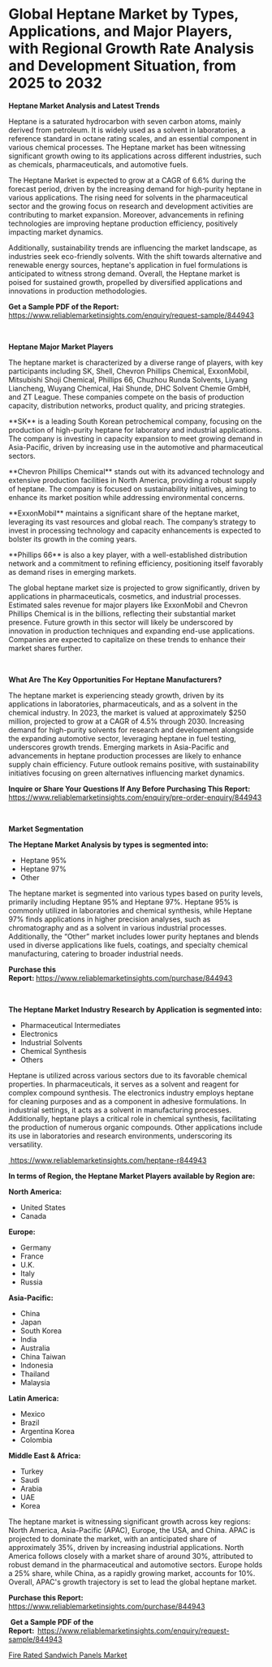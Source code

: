 <p><h1>Global Heptane Market by Types, Applications, and Major Players, with Regional Growth Rate Analysis and Development Situation, from 2025 to 2032</h1></p><p><strong>Heptane Market Analysis and Latest Trends</strong></p>
<p><p>Heptane is a saturated hydrocarbon with seven carbon atoms, mainly derived from petroleum. It is widely used as a solvent in laboratories, a reference standard in octane rating scales, and an essential component in various chemical processes. The Heptane market has been witnessing significant growth owing to its applications across different industries, such as chemicals, pharmaceuticals, and automotive fuels.</p><p>The Heptane Market is expected to grow at a CAGR of 6.6% during the forecast period, driven by the increasing demand for high-purity heptane in various applications. The rising need for solvents in the pharmaceutical sector and the growing focus on research and development activities are contributing to market expansion. Moreover, advancements in refining technologies are improving heptane production efficiency, positively impacting market dynamics.</p><p>Additionally, sustainability trends are influencing the market landscape, as industries seek eco-friendly solvents. With the shift towards alternative and renewable energy sources, heptane's application in fuel formulations is anticipated to witness strong demand. Overall, the Heptane market is poised for sustained growth, propelled by diversified applications and innovations in production methodologies.</p></p>
<p><strong>Get a Sample PDF of the Report:&nbsp;</strong> <a href="https://www.reliablemarketinsights.com/enquiry/request-sample/844943?utm_campaign=2181&utm_medium=2&utm_source=Github&utm_content=ia&utm_term=31032025&utm_id=heptane">https://www.reliablemarketinsights.com/enquiry/request-sample/844943</a></p>
<p>&nbsp;</p>
<p><strong>Heptane Major Market Players</strong></p>
<p><p>The heptane market is characterized by a diverse range of players, with key participants including SK, Shell, Chevron Phillips Chemical, ExxonMobil, Mitsubishi Shoji Chemical, Phillips 66, Chuzhou Runda Solvents, Liyang Liancheng, Wuyang Chemical, Hai Shunde, DHC Solvent Chemie GmbH, and ZT League. These companies compete on the basis of production capacity, distribution networks, product quality, and pricing strategies.</p><p>**SK** is a leading South Korean petrochemical company, focusing on the production of high-purity heptane for laboratory and industrial applications. The company is investing in capacity expansion to meet growing demand in Asia-Pacific, driven by increasing use in the automotive and pharmaceutical sectors.</p><p>**Chevron Phillips Chemical** stands out with its advanced technology and extensive production facilities in North America, providing a robust supply of heptane. The company is focused on sustainability initiatives, aiming to enhance its market position while addressing environmental concerns.</p><p>**ExxonMobil** maintains a significant share of the heptane market, leveraging its vast resources and global reach. The company’s strategy to invest in processing technology and capacity enhancements is expected to bolster its growth in the coming years.</p><p>**Phillips 66** is also a key player, with a well-established distribution network and a commitment to refining efficiency, positioning itself favorably as demand rises in emerging markets.</p><p>The global heptane market size is projected to grow significantly, driven by applications in pharmaceuticals, cosmetics, and industrial processes. Estimated sales revenue for major players like ExxonMobil and Chevron Phillips Chemical is in the billions, reflecting their substantial market presence. Future growth in this sector will likely be underscored by innovation in production techniques and expanding end-use applications. Companies are expected to capitalize on these trends to enhance their market shares further.</p></p>
<p>&nbsp;</p>
<p><strong>What Are The Key Opportunities For Heptane Manufacturers?</strong></p>
<p><p>The heptane market is experiencing steady growth, driven by its applications in laboratories, pharmaceuticals, and as a solvent in the chemical industry. In 2023, the market is valued at approximately $250 million, projected to grow at a CAGR of 4.5% through 2030. Increasing demand for high-purity solvents for research and development alongside the expanding automotive sector, leveraging heptane in fuel testing, underscores growth trends. Emerging markets in Asia-Pacific and advancements in heptane production processes are likely to enhance supply chain efficiency. Future outlook remains positive, with sustainability initiatives focusing on green alternatives influencing market dynamics.</p></p>
<p><strong>Inquire or Share Your Questions If Any Before Purchasing This Report:</strong> <a href="https://www.reliablemarketinsights.com/enquiry/pre-order-enquiry/844943?utm_campaign=2181&utm_medium=2&utm_source=Github&utm_content=ia&utm_term=31032025&utm_id=heptane">https://www.reliablemarketinsights.com/enquiry/pre-order-enquiry/844943</a></p>
<p>&nbsp;</p>
<p><strong>Market Segmentation</strong></p>
<p><strong>The Heptane Market Analysis by types is segmented into:</strong></p>
<p><ul><li>Heptane 95%</li><li>Heptane 97%</li><li>Other</li></ul></p>
<p><p>The heptane market is segmented into various types based on purity levels, primarily including Heptane 95% and Heptane 97%. Heptane 95% is commonly utilized in laboratories and chemical synthesis, while Heptane 97% finds applications in higher precision analyses, such as chromatography and as a solvent in various industrial processes. Additionally, the “Other” market includes lower purity heptanes and blends used in diverse applications like fuels, coatings, and specialty chemical manufacturing, catering to broader industrial needs.</p></p>
<p><strong>Purchase this Report:&nbsp;</strong><a href="https://www.reliablemarketinsights.com/purchase/844943?utm_campaign=2181&utm_medium=2&utm_source=Github&utm_content=ia&utm_term=31032025&utm_id=heptane">https://www.reliablemarketinsights.com/purchase/844943</a></p>
<p>&nbsp;</p>
<p><strong>The Heptane Market Industry Research by Application is segmented into:</strong></p>
<p><ul><li>Pharmaceutical Intermediates</li><li>Electronics</li><li>Industrial Solvents</li><li>Chemical Synthesis</li><li>Others</li></ul></p>
<p><p>Heptane is utilized across various sectors due to its favorable chemical properties. In pharmaceuticals, it serves as a solvent and reagent for complex compound synthesis. The electronics industry employs heptane for cleaning purposes and as a component in adhesive formulations. In industrial settings, it acts as a solvent in manufacturing processes. Additionally, heptane plays a critical role in chemical synthesis, facilitating the production of numerous organic compounds. Other applications include its use in laboratories and research environments, underscoring its versatility.</p></p>
<p><a href="https://www.reliablemarketinsights.com/heptane-r844943?utm_campaign=2181&utm_medium=2&utm_source=Github&utm_content=ia&utm_term=31032025&utm_id=heptane">&nbsp;https://www.reliablemarketinsights.com/heptane-r844943</a></p>
<p><strong>In terms of Region, the Heptane Market Players available by Region are:</strong></p>
<p>
    <p> <strong> North America: </strong>
        <ul>
            <li>United States</li>
            <li>Canada</li>
        </ul>
        </p> 
    <p> <strong> Europe: </strong>
        <ul>
            <li>Germany</li>
            <li>France</li>
            <li>U.K.</li>
            <li>Italy</li>
            <li>Russia</li>
        </ul>
        </p> 
    <p> <strong> Asia-Pacific: </strong>
        <ul>
            <li>China</li>
            <li>Japan</li>
            <li>South Korea</li>
            <li>India</li>
            <li>Australia</li>
            <li>China Taiwan</li>
            <li>Indonesia</li>
            <li>Thailand</li>
            <li>Malaysia</li>
        </ul>
        </p> 
    <p> <strong> Latin America: </strong>
        <ul>
            <li>Mexico</li>
            <li>Brazil</li>
            <li>Argentina Korea</li>
            <li>Colombia</li>
        </ul>
        </p> 
    <p> <strong> Middle East & Africa: </strong>
        <ul>
            <li>Turkey</li>
            <li>Saudi</li>
            <li>Arabia</li>
            <li>UAE</li>
            <li>Korea</li>
        </ul>
    </p>
    </p>
<p><p>The heptane market is witnessing significant growth across key regions: North America, Asia-Pacific (APAC), Europe, the USA, and China. APAC is projected to dominate the market, with an anticipated share of approximately 35%, driven by increasing industrial applications. North America follows closely with a market share of around 30%, attributed to robust demand in the pharmaceutical and automotive sectors. Europe holds a 25% share, while China, as a rapidly growing market, accounts for 10%. Overall, APAC's growth trajectory is set to lead the global heptane market.</p></p>
<p><strong>Purchase this Report: </strong><a href="https://www.reliablemarketinsights.com/purchase/844943?utm_campaign=2181&utm_medium=2&utm_source=Github&utm_content=ia&utm_term=31032025&utm_id=heptane">https://www.reliablemarketinsights.com/purchase/844943</a></p>
<p>&nbsp;<strong>Get a Sample PDF of the Report:&nbsp;&nbsp;</strong><a href="https://www.reliablemarketinsights.com/enquiry/request-sample/844943?utm_campaign=2181&utm_medium=2&utm_source=Github&utm_content=ia&utm_term=31032025&utm_id=heptane">https://www.reliablemarketinsights.com/enquiry/request-sample/844943</a></p>
<p><strong></strong></p>
<p><p><a href="https://github.com/amramcocosxa/Market-Research-Report-List-1/blob/main/fire-rated-sandwich-panels-market.md?utm_campaign=2181&utm_medium=2&utm_source=Github&utm_content=ia&utm_term=31032025&utm_id=heptane">Fire Rated Sandwich Panels Market</a></p></p>